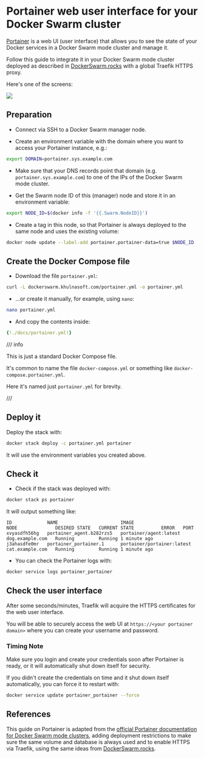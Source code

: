 # Portainer web user interface for your Docker Swarm cluster

<a href="https://github.com/portainer/portainer" target="_blank">Portainer</a> is a web UI (user interface) that allows you to see the state of your Docker services in a Docker Swarm mode cluster and manage it.

Follow this guide to integrate it in your Docker Swarm mode cluster deployed as described in <a href="https://dockerswarm.khulnasoft.com" target="_blank">DockerSwarm.rocks</a> with a global Traefik HTTPS proxy.

Here's one of the screens:

<img src="https://dockerswarm.khulnasoft.com/img/portainer.png">

## Preparation

* Connect via SSH to a Docker Swarm manager node.

* Create an environment variable with the domain where you want to access your Portainer instance, e.g.:

```bash
export DOMAIN=portainer.sys.example.com
```

* Make sure that your DNS records point that domain (e.g. `portainer.sys.example.com`) to one of the IPs of the Docker Swarm mode cluster.

* Get the Swarm node ID of this (manager) node and store it in an environment variable:

```bash
export NODE_ID=$(docker info -f '{{.Swarm.NodeID}}')
```

* Create a tag in this node, so that Portainer is always deployed to the same node and uses the existing volume:

```bash
docker node update --label-add portainer.portainer-data=true $NODE_ID
```

## Create the Docker Compose file

* Download the file `portainer.yml`:

```bash
curl -L dockerswarm.khulnasoft.com/portainer.yml -o portainer.yml
```

* ...or create it manually, for example, using `nano`:

```bash
nano portainer.yml
```

* And copy the contents inside:

```YAML
{!./docs/portainer.yml!}
```

/// info

This is just a standard Docker Compose file.

It's common to name the file `docker-compose.yml` or something like `docker-compose.portainer.yml`.

Here it's named just `portainer.yml` for brevity.

///

## Deploy it

Deploy the stack with:

```bash
docker stack deploy -c portainer.yml portainer
```

It will use the environment variables you created above.

## Check it

* Check if the stack was deployed with:

```bash
docker stack ps portainer
```

It will output something like:

```
ID             NAME                       IMAGE                        NODE              DESIRED STATE   CURRENT STATE          ERROR   PORT
xvyasdfh56hg   portainer_agent.b282rzs5   portainer/agent:latest       dog.example.com   Running         Running 1 minute ago
j3ahasdfe0mr   portainer_portainer.1      portainer/portainer:latest   cat.example.com   Running         Running 1 minute ago
```

* You can check the Portainer logs with:

```bash
docker service logs portainer_portainer
```

## Check the user interface

After some seconds/minutes, Traefik will acquire the HTTPS certificates for the web user interface.

You will be able to securely access the web UI at `https://<your portainer domain>` where you can create your username and password.

### Timing Note

Make sure you login and create your credentials soon after Portainer is ready, or it will automatically shut down itself for security.

If you didn't create the credentials on time and it shut down itself automatically, you can force it to restart with:

```bash
docker service update portainer_portainer --force
```

## References

This guide on Portainer is adapted from the <a href="http://portainer.readthedocs.io/en/stable/agent.html" target="_blank">official Portainer documentation for Docker Swarm mode clusters</a>, adding deployment restrictions to make sure the same volume and database is always used and to enable HTTPS via Traefik, using the same ideas from <a href="https://dockerswarm.khulnasoft.com" target="_blank">DockerSwarm.rocks</a>.
